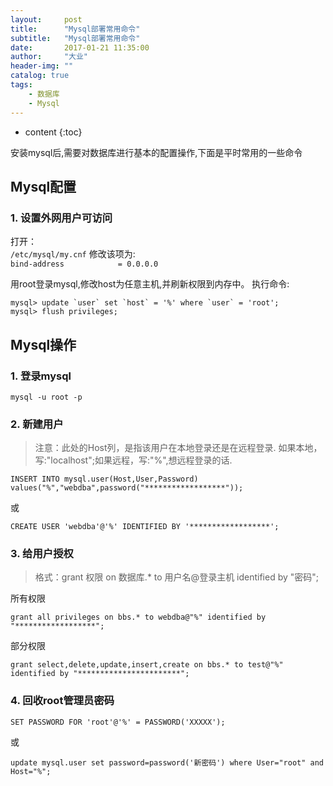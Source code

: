```yaml
---
layout:     post
title:      "Mysql部署常用命令"
subtitle:   "Mysql部署常用命令"
date:       2017-01-21 11:35:00
author:     "大业"
header-img: ""
catalog: true
tags:
    - 数据库
    - Mysql
---
```


* content
{:toc}

安装mysql后,需要对数据库进行基本的配置操作,下面是平时常用的一些命令





## Mysql配置
### 1. 设置外网用户可访问
打开：  
`/etc/mysql/my.cnf`
修改该项为:  
`bind-address            = 0.0.0.0`

用root登录mysql,修改host为任意主机,并刷新权限到内存中。
执行命令:
```
mysql> update `user` set `host` = '%' where `user` = 'root';  
mysql> flush privileges; 
```

## Mysql操作
### 1. 登录mysql
`mysql -u root -p`

### 2. 新建用户
> 注意：此处的Host列，是指该用户在本地登录还是在远程登录.
>如果本地，写:"localhost";如果远程，写:"%",想远程登录的话.

`INSERT INTO mysql.user(Host,User,Password) values("%","webdba",password("******************"));`

或

`CREATE USER 'webdba'@'%' IDENTIFIED BY '******************'; `

### 3. 给用户授权
> 格式：grant 权限 on 数据库.* to 用户名@登录主机 identified by "密码";

所有权限

`grant all privileges on bbs.* to webdba@"%" identified by "******************";`

部分权限

`grant select,delete,update,insert,create on bbs.* to test@"%" identified by "***********************";`


### 4. 回收root管理员密码

`SET PASSWORD FOR 'root'@'%' = PASSWORD('XXXXX');`

或

`update mysql.user set password=password('新密码') where User="root" and Host="%";`
